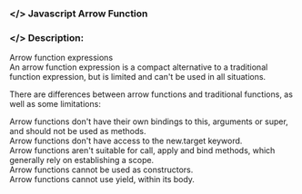 ### </> Javascript Arrow Function

### </> Description:
Arrow function expressions <br>
An arrow function expression is a compact alternative to a traditional function expression, but is limited and can't be used in all situations.<br>

There are differences between arrow functions and traditional functions, as well as some limitations:<br>

Arrow functions don't have their own bindings to this, arguments or super, and should not be used as methods.<br>
Arrow functions don't have access to the new.target keyword.<br>
Arrow functions aren't suitable for call, apply and bind methods, which generally rely on establishing a scope.<br>
Arrow functions cannot be used as constructors.<br>
Arrow functions cannot use yield, within its body.<br>
